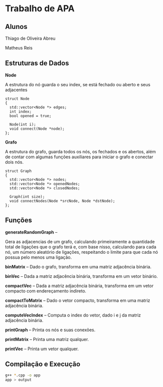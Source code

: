 # Trabalho de APA

## Alunos
Thiago de Oliveira Abreu

Matheus Reis

## Estruturas de Dados

**Node**

A estrutura do nó guarda o seu index, se está fechado ou aberto e seus adjacentes

```
struct Node
{
  std::vector<Node *> edges;
  int index;
  bool opened = true;

  Node(int i);
  void connect(Node *node);
};
```

**Grafo**

A estrutura do grafo, guarda todos os nós, os fechados e os abertos, além de contar com algumas funções auxiliares para iniciar o grafo e conectar dois nós.

```
struct Graph
{
  std::vector<Node *> nodes;
  std::vector<Node *> openedNodes;
  std::vector<Node *> closedNodes;

  Graph(int size);
  void connectNodes(Node *srcNode, Node *dstNode);
};
```

## Funções

**generateRandomGraph** –

Gera as adjacencias de um grafo, calculando primeiramente a quantidade total de ligações que o grafo terá e, com base nisso, calculando para cada nó, um número aleatório de ligações, respeitando o limite para que cada nó possua pelo menos uma ligação.


**binMatrix** – Dado o grafo, transforma em uma matriz adjacência binária.

**binVec** – Dada a matriz adjacência binária, transforma em um vetor binário.

**compactVec** – Dada a matriz adjacência binária, transforma em um vetor compacto com endereçamento indireto.

**compactToMatrix** – Dado o vetor compacto, transforma em uma matriz adjacência binária.

**computeVecIndex** – Computa o index do vetor, dado i e j da matriz adjacência binária.

**printGraph** – Printa os nós e suas conexões.

**printMatrix** – Printa uma matriz qualquer.

**printVec** – Printa um vetor qualquer.

## Compilação e Execução

```bash
g++ *.cpp -o app
app > output
```